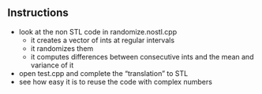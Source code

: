 
## Instructions

* look at the non STL code in randomize.nostl.cpp
  * it creates a vector of ints at regular intervals
  * it randomizes them
  * it computes differences between consecutive ints and the mean and variance of it
* open test.cpp and complete the “translation” to STL
* see how easy it is to reuse the code with complex numbers

